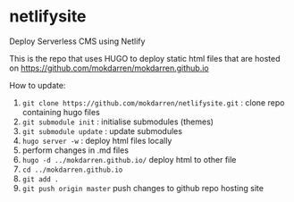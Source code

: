 # netlifysite
Deploy Serverless CMS using Netlify

This is the repo that uses HUGO to deploy static html files that are hosted on https://github.com/mokdarren/mokdarren.github.io

How to update:
1. `git clone https://github.com/mokdarren/netlifysite.git` : clone repo containing hugo files
2. `git submodule init` : initialise submodules (themes)
3. `git submodule update` : update submodules
4. `hugo server -w` : deploy html files locally
5. perform changes in .md files
6. `hugo -d ../mokdarren.github.io/` deploy html to other file
7. `cd ../mokdarren.github.io`
8. `git add .`
9. `git push origin master` push changes to github repo hosting site
